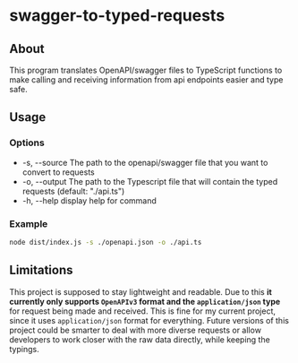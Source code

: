 # swagger-to-typed-requests

## About

This program translates OpenAPI/swagger files to TypeScript functions to make calling and receiving information from api endpoints easier and type safe.

## Usage

### Options

- -s, --source <path-to-openapi-file>  The path to the openapi/swagger file that you want to convert to requests
- -o, --output <path-to-api-file>      The path to the Typescript file that will contain the typed requests (default: "./api.ts")
- -h, --help                           display help for command

### Example

```bash
node dist/index.js -s ./openapi.json -o ./api.ts
```

## Limitations

This project is supposed to stay lightweight and readable. Due to this **it currently only supports `OpenAPIv3` format and the `application/json` type** for request being made and received. This is fine for my current project, since it uses `application/json` format for everything. Future versions of this project could be smarter to deal with more diverse requests or allow developers to work closer with the raw data directly, while keeping the typings.
